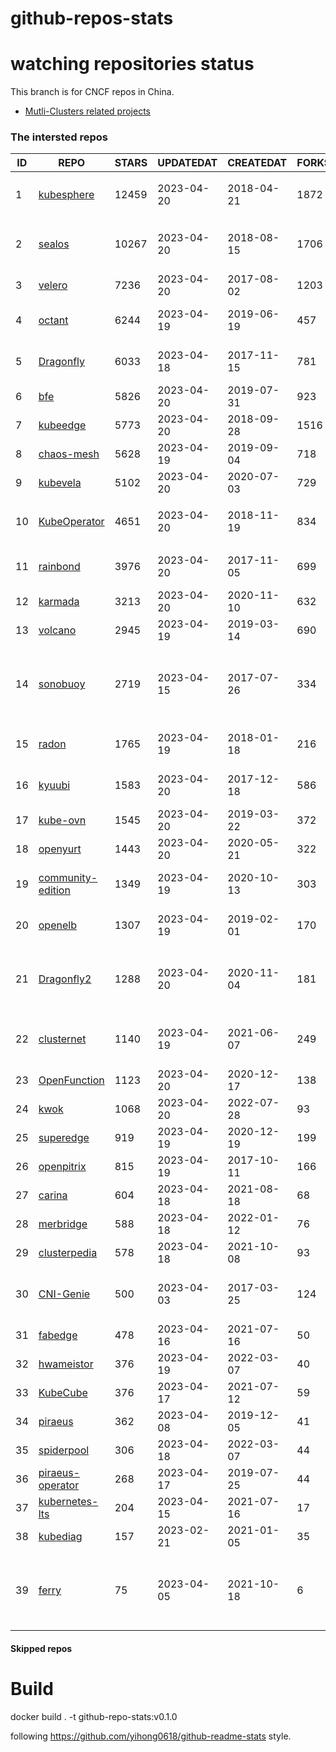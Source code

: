 # github-repos-stats

# watching repositories status

This branch is for CNCF repos in China.
- [Mutli-Clusters related projects](https://github.com/pacoxu/github-repos-stats/tree/multi-clusters)


<!--START_SECTION:github_repos-->
### The intersted repos
| ID |                                   REPO                                   | STARS | UPDATEDAT  | CREATEDAT  | FORKSCOUNT |                                                                                                       DESCRIPTIONS                                                                                                       |
|----|--------------------------------------------------------------------------|-------|------------|------------|------------|--------------------------------------------------------------------------------------------------------------------------------------------------------------------------------------------------------------------------|
|  1 | [kubesphere](https://github.com/kubesphere/kubesphere)                   | 12459 | 2023-04-20 | 2018-04-21 |       1872 | The container platform tailored for Kubernetes multi-cloud, datacenter, and edge management ⎈ 🖥 ☁️                                                                                                                       |
|  2 | [sealos](https://github.com/labring/sealos)                              | 10267 | 2023-04-20 | 2018-08-15 |       1706 | Sealos is a Kubernetes distribution, a general-purpose Cloud Operating System designed for managing cloud-native applications. Demo: https://cloud.sealos.io                                                             |
|  3 | [velero](https://github.com/vmware-tanzu/velero)                         |  7236 | 2023-04-20 | 2017-08-02 |       1203 | Backup and migrate Kubernetes applications and their persistent volumes                                                                                                                                                  |
|  4 | [octant](https://github.com/vmware-archive/octant)                       |  6244 | 2023-04-19 | 2019-06-19 |        457 | Highly extensible platform for developers to better understand the complexity of Kubernetes clusters.                                                                                                                    |
|  5 | [Dragonfly](https://github.com/dragonflyoss/Dragonfly)                   |  6033 | 2023-04-18 | 2017-11-15 |        781 | This repository has be archived and moved to the new repository https://github.com/dragonflyoss/Dragonfly2.                                                                                                              |
|  6 | [bfe](https://github.com/bfenetworks/bfe)                                |  5826 | 2023-04-20 | 2019-07-31 |        923 | A modern layer 7 load balancer from baidu                                                                                                                                                                                |
|  7 | [kubeedge](https://github.com/kubeedge/kubeedge)                         |  5773 | 2023-04-20 | 2018-09-28 |       1516 | Kubernetes Native Edge Computing Framework (project under CNCF)                                                                                                                                                          |
|  8 | [chaos-mesh](https://github.com/chaos-mesh/chaos-mesh)                   |  5628 | 2023-04-19 | 2019-09-04 |        718 | A Chaos Engineering Platform for Kubernetes.                                                                                                                                                                             |
|  9 | [kubevela](https://github.com/kubevela/kubevela)                         |  5102 | 2023-04-20 | 2020-07-03 |        729 | The Modern Application Platform.                                                                                                                                                                                         |
| 10 | [KubeOperator](https://github.com/KubeOperator/KubeOperator)             |  4651 | 2023-04-20 | 2018-11-19 |        834 | KubeOperator 是一个开源的轻量级 Kubernetes 发行版，专注于帮助企业规划、部署和运营生产级别的 K8s 集群。                                                                                                                   |
| 11 | [rainbond](https://github.com/goodrain/rainbond)                         |  3976 | 2023-04-20 | 2017-11-05 |        699 | Cloud native multi cloud application management platform that make application management and delivery easier                                                                                                            |
| 12 | [karmada](https://github.com/karmada-io/karmada)                         |  3213 | 2023-04-20 | 2020-11-10 |        632 | Open, Multi-Cloud, Multi-Cluster Kubernetes Orchestration                                                                                                                                                                |
| 13 | [volcano](https://github.com/volcano-sh/volcano)                         |  2945 | 2023-04-19 | 2019-03-14 |        690 | A Cloud Native Batch System (Project under CNCF)                                                                                                                                                                         |
| 14 | [sonobuoy](https://github.com/vmware-tanzu/sonobuoy)                     |  2719 | 2023-04-15 | 2017-07-26 |        334 | Sonobuoy is a diagnostic tool that makes it easier to understand the state of a Kubernetes cluster by running a set of Kubernetes conformance tests and other plugins in an accessible and non-destructive manner.       |
| 15 | [radon](https://github.com/radondb/radon)                                |  1765 | 2023-04-19 | 2018-01-18 |        216 | RadonDB is an open source, cloud-native MySQL database for building global, scalable cloud services                                                                                                                      |
| 16 | [kyuubi](https://github.com/apache/kyuubi)                               |  1583 | 2023-04-20 | 2017-12-18 |        586 | Apache Kyuubi is a distributed and multi-tenant gateway to provide serverless SQL on data warehouses and lakehouses.                                                                                                     |
| 17 | [kube-ovn](https://github.com/kubeovn/kube-ovn)                          |  1545 | 2023-04-20 | 2019-03-22 |        372 | A Bridge between SDN and Cloud Native (Project under CNCF)                                                                                                                                                               |
| 18 | [openyurt](https://github.com/openyurtio/openyurt)                       |  1443 | 2023-04-20 | 2020-05-21 |        322 | OpenYurt - Extending your native Kubernetes to edge(project under CNCF)                                                                                                                                                  |
| 19 | [community-edition](https://github.com/vmware-tanzu/community-edition)   |  1349 | 2023-04-19 | 2020-10-13 |        303 | VMware Tanzu Community Edition is no longer an actively maintained project. Code is available for historical purposes only.                                                                                              |
| 20 | [openelb](https://github.com/openelb/openelb)                            |  1307 | 2023-04-19 | 2019-02-01 |        170 | Load Balancer Implementation for Kubernetes in Bare-Metal, Edge, and Virtualization                                                                                                                                      |
| 21 | [Dragonfly2](https://github.com/dragonflyoss/Dragonfly2)                 |  1288 | 2023-04-20 | 2020-11-04 |        181 | Dragonfly is an open source P2P-based file distribution and image acceleration system. It is hosted by the Cloud Native Computing Foundation (CNCF) as an Incubating Level Project.                                      |
| 22 | [clusternet](https://github.com/clusternet/clusternet)                   |  1140 | 2023-04-19 | 2021-06-07 |        249 | [CNCF Sandbox Project] Managing your Kubernetes clusters (including public, private, edge, etc.) as easily as visiting the Internet ⎈                                                                                    |
| 23 | [OpenFunction](https://github.com/OpenFunction/OpenFunction)             |  1123 | 2023-04-20 | 2020-12-17 |        138 | Cloud Native Function-as-a-Service Platform (CNCF Sandbox Project)                                                                                                                                                       |
| 24 | [kwok](https://github.com/kubernetes-sigs/kwok)                          |  1068 | 2023-04-20 | 2022-07-28 |         93 | Kubernetes WithOut Kubelet -  Simulates thousands of Nodes and Clusters.                                                                                                                                                 |
| 25 | [superedge](https://github.com/superedge/superedge)                      |   919 | 2023-04-19 | 2020-12-19 |        199 | An edge-native container management system for edge computing                                                                                                                                                            |
| 26 | [openpitrix](https://github.com/openpitrix/openpitrix)                   |   815 | 2023-04-19 | 2017-10-11 |        166 | Application Management Platform on Multi-Cloud Environment                                                                                                                                                               |
| 27 | [carina](https://github.com/carina-io/carina)                            |   604 | 2023-04-18 | 2021-08-18 |         68 | Carina: an high performance and ops-free local storage for kubernetes                                                                                                                                                    |
| 28 | [merbridge](https://github.com/merbridge/merbridge)                      |   588 | 2023-04-18 | 2022-01-12 |         76 | Use eBPF to speed up your Service Mesh like crossing an Einstein-Rosen Bridge.                                                                                                                                           |
| 29 | [clusterpedia](https://github.com/clusterpedia-io/clusterpedia)          |   578 | 2023-04-18 | 2021-10-08 |         93 | The Encyclopedia of Kubernetes clusters                                                                                                                                                                                  |
| 30 | [CNI-Genie](https://github.com/cni-genie/CNI-Genie)                      |   500 | 2023-04-03 | 2017-03-25 |        124 | CNI-Genie for choosing pod network of your choice during deployment time. Supported pod networks - Calico, Flannel, Romana, Weave                                                                                        |
| 31 | [fabedge](https://github.com/FabEdge/fabedge)                            |   478 | 2023-04-16 | 2021-07-16 |         50 | Secure Edge Networking Solution Based On Kubernetes                                                                                                                                                                      |
| 32 | [hwameistor](https://github.com/hwameistor/hwameistor)                   |   376 | 2023-04-19 | 2022-03-07 |         40 | Hwameistor is an HA local storage system for cloud-native stateful workloads.                                                                                                                                            |
| 33 | [KubeCube](https://github.com/kubecube-io/KubeCube)                      |   376 | 2023-04-17 | 2021-07-12 |         59 | KubeCube is an open source enterprise-level container platform                                                                                                                                                           |
| 34 | [piraeus](https://github.com/piraeusdatastore/piraeus)                   |   362 | 2023-04-08 | 2019-12-05 |         41 | High Available Datastore for Kubernetes                                                                                                                                                                                  |
| 35 | [spiderpool](https://github.com/spidernet-io/spiderpool)                 |   306 | 2023-04-18 | 2022-03-07 |         44 | spiderpool: Kubernetes IPAM for underlay network                                                                                                                                                                         |
| 36 | [piraeus-operator](https://github.com/piraeusdatastore/piraeus-operator) |   268 | 2023-04-17 | 2019-07-25 |         44 | The Piraeus Operator manages LINSTOR clusters in Kubernetes.                                                                                                                                                             |
| 37 | [kubernetes-lts](https://github.com/klts-io/kubernetes-lts)              |   204 | 2023-04-15 | 2021-07-16 |         17 | Kubernetes LTS(long term support)                                                                                                                                                                                        |
| 38 | [kubediag](https://github.com/kubediag/kubediag)                         |   157 | 2023-02-21 | 2021-01-05 |         35 | Problem diagnosis and operation orchestration for Kubernetes                                                                                                                                                             |
| 39 | [ferry](https://github.com/ferryproxy/ferry)                             |    75 | 2023-04-05 | 2021-10-18 |          6 | Ferry is a Kubernetes multi-cluster communication component that eliminates communication differences between clusters as if they were in a single cluster, regardless of the network environment those clusters are in. |



#### Skipped repos
<!--END_SECTION:github_repos-->

# Build

docker build . -t github-repo-stats:v0.1.0

following https://github.com/yihong0618/github-readme-stats style.
